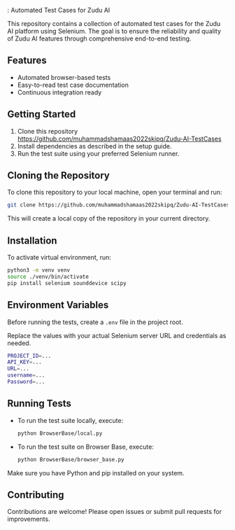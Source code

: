 : Automated Test Cases for Zudu AI

This repository contains a collection of automated test cases for the Zudu AI platform using Selenium. The goal is to ensure the reliability and quality of Zudu AI features through comprehensive end-to-end testing.

## Features

- Automated browser-based tests
- Easy-to-read test case documentation
- Continuous integration ready

## Getting Started

1. Clone this repository https://github.com/muhammadshamaas2022skipq/Zudu-AI-TestCases
2. Install dependencies as described in the setup guide.
3. Run the test suite using your preferred Selenium runner.

## Cloning the Repository

To clone this repository to your local machine, open your terminal and run:

```bash
git clone https://github.com/muhammadshamaas2022skipq/Zudu-AI-TestCases.git
```

This will create a local copy of the repository in your current directory.

## Installation

To activate virtual environment, run:

```bash
python3 -m venv venv
source ./venv/bin/activate
pip install selenium sounddevice scipy
```

## Environment Variables

Before running the tests, create a `.env` file in the project root.

Replace the values with your actual Selenium server URL and credentials as needed.

```bash
PROJECT_ID=...
API_KEY=...
URL=...
username=...
Password=...
```

## Running Tests

- To run the test suite locally, execute:

    ```bash
    python BrowserBase/local.py
    ```

- To run the test suite on Browser Base, execute:

    ```bash
    python BrowserBase/browser_base.py
    ```

Make sure you have Python and pip installed on your system.

## Contributing

Contributions are welcome! Please open issues or submit pull requests for improvements.
